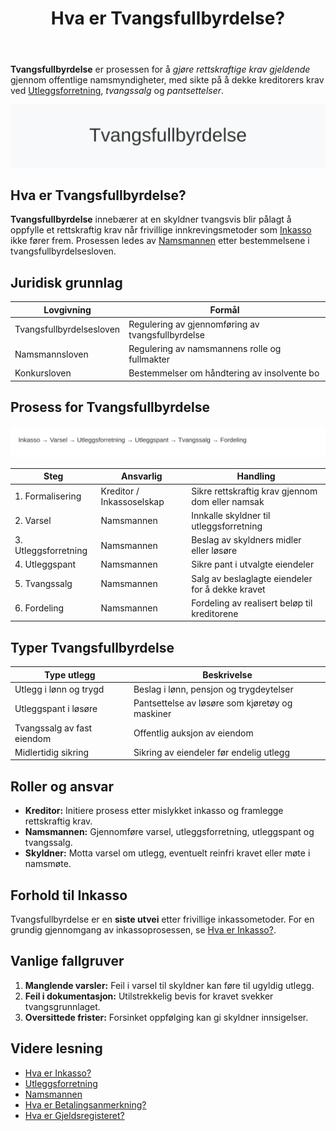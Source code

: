 ﻿---
title: "Hva er Tvangsfullbyrdelse?"
seoTitle: "Hva er Tvangsfullbyrdelse?"
description: '**Tvangsfullbyrdelse** er prosessen for å *gjøre rettskraftige krav gjeldende* gjennom offentlige namsmyndigheter, med sikte på å dekke kreditorers krav ved...'
---

**Tvangsfullbyrdelse** er prosessen for å *gjøre rettskraftige krav gjeldende* gjennom offentlige namsmyndigheter, med sikte på å dekke kreditorers krav ved [Utleggsforretning](/blogs/regnskap/utleggsforretning "Hva er Utleggsforretning? Guide til utleggsforretning i Norge"), *tvangssalg* og *pantsettelser*.

![Illustrasjon av tvangsfullbyrdelse-prosessen](tvangsfullbyrdelse-image.svg)

## Hva er Tvangsfullbyrdelse?

**Tvangsfullbyrdelse** innebærer at en skyldner tvangsvis blir pålagt å oppfylle et rettskraftig krav når frivillige innkrevingsmetoder som [Inkasso](/blogs/regnskap/hva-er-inkasso "Hva er Inkasso? Komplett Guide til Inkassovirksomhet og Fordringshåndtering") ikke fører frem. Prosessen ledes av [Namsmannen](/blogs/regnskap/namsmannen "Namsmannen: Norsk tvangsfullbyrdelse og Namsmannens rolle") etter bestemmelsene i tvangsfullbyrdelsesloven.

## Juridisk grunnlag

| Lovgivning               | Formål                                                          |
|--------------------------|-----------------------------------------------------------------|
| Tvangsfullbyrdelsesloven | Regulering av gjennomføring av tvangsfullbyrdelse               |
| Namsmannsloven           | Regulering av namsmannens rolle og fullmakter                   |
| Konkursloven             | Bestemmelser om håndtering av insolvente bo                     |

## Prosess for Tvangsfullbyrdelse

![Tvangsfullbyrdelsesprosess](tvangsfullbyrdelse-prosess.svg)

| Steg               | Ansvarlig                     | Handling                                                  |
|--------------------|-------------------------------|-----------------------------------------------------------|
| 1. Formalisering   | Kreditor / Inkassoselskap     | Sikre rettskraftig krav gjennom dom eller namsak           |
| 2. Varsel          | Namsmannen                    | Innkalle skyldner til utleggsforretning                    |
| 3. Utleggsforretning| Namsmannen                   | Beslag av skyldners midler eller løsøre                    |
| 4. Utleggspant     | Namsmannen                    | Sikre pant i utvalgte eiendeler                            |
| 5. Tvangssalg      | Namsmannen                    | Salg av beslaglagte eiendeler for å dekke kravet           |
| 6. Fordeling       | Namsmannen                    | Fordeling av realisert beløp til kreditorene               |

## Typer Tvangsfullbyrdelse

| Type utlegg                 | Beskrivelse                                   |
|-----------------------------|-----------------------------------------------|
| Utlegg i lønn og trygd      | Beslag i lønn, pensjon og trygdeytelser       |
| Utleggspant i løsøre        | Pantsettelse av løsøre som kjøretøy og maskiner|
| Tvangssalg av fast eiendom  | Offentlig auksjon av eiendom                   |
| Midlertidig sikring         | Sikring av eiendeler før endelig utlegg        |

## Roller og ansvar

* **Kreditor:** Initiere prosess etter mislykket inkasso og framlegge rettskraftig krav.
* **Namsmannen:** Gjennomføre varsel, utleggsforretning, utleggspant og tvangssalg.
* **Skyldner:** Motta varsel om utlegg, eventuelt reinfri kravet eller møte i namsmøte.

## Forhold til Inkasso

Tvangsfullbyrdelse er en **siste utvei** etter frivillige inkassometoder. For en grundig gjennomgang av inkassoprosessen, se [Hva er Inkasso?](/blogs/regnskap/hva-er-inkasso "Hva er Inkasso? Komplett Guide til Inkassovirksomhet og Fordringshåndtering").

## Vanlige fallgruver

1. **Manglende varsler:** Feil i varsel til skyldner kan føre til ugyldig utlegg.
2. **Feil i dokumentasjon:** Utilstrekkelig bevis for kravet svekker tvangsgrunnlaget.
3. **Oversittede frister:** Forsinket oppfølging kan gi skyldner innsigelser.

## Videre lesning

* [Hva er Inkasso?](/blogs/regnskap/hva-er-inkasso "Hva er Inkasso? Komplett Guide til Inkassovirksomhet og Fordringshåndtering")
* [Utleggsforretning](/blogs/regnskap/utleggsforretning "Hva er Utleggsforretning? Guide til utleggsforretning i Norge")
* [Namsmannen](/blogs/regnskap/namsmannen "Namsmannen: Norsk tvangsfullbyrdelse og Namsmannens rolle")
* [Hva er Betalingsanmerkning?](/blogs/regnskap/betalingsanmerkning "Betalingsanmerkning i Norsk Regnskap")
* [Hva er Gjeldsregisteret?](/blogs/regnskap/gjeldsregisteret "Hva er Gjeldsregisteret? En Guide til Gjeldsregisteret")









